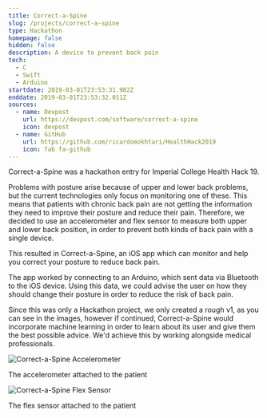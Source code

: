 ```yaml
---
title: Correct-a-Spine
slug: /projects/correct-a-spine
type: Hackathon
homepage: false
hidden: false
description: A device to prevent back pain
tech:
  - C
  - Swift
  - Arduino
startdate: 2019-03-01T23:53:31.982Z
enddate: 2019-03-01T23:53:32.011Z
sources:
  - name: Devpost
    url: https://devpost.com/software/correct-a-spine
    icon: devpost
  - name: GitHub
    url: https://github.com/ricardomokhtari/HealthHack2019
    icon: fab fa-github
---
```

Correct-a-Spine was a hackathon entry for Imperial College Health Hack 19.

Problems with posture arise because of upper and lower back problems, but the current technologies only focus on monitoring one of these. This means that patients with chronic back pain are not getting the information they need to improve their posture and reduce their pain. Therefore, we decided to use an accelerometer and flex sensor to measure both upper and lower back position, in order to prevent both kinds of back pain with a single device.

This resulted in Correct-a-Spine, an iOS app which can monitor and help you correct your posture to reduce back pain.

The app worked by connecting to an Arduino, which sent data via Bluetooth to the iOS device. Using this data, we could advise the user on how they should change their posture in order to reduce the risk of back pain.

Since this was only a Hackathon project, we only created a rough v1, as you can see in the images, however if continued, Correct-a-Spine would incorporate machine learning in order to learn about its user and give them the best possible advice. We'd achieve this by working alongside medical professionals.

![Correct-a-Spine Accelerometer](/img/cas-1.jpg "Correct-a-Spine Accelerometer")<p class="caption">The accelerometer attached to the patient</p>

![Correct-a-Spine Flex Sensor](/img/cas-2.jpg "Correct-a-Spine Flex Sensor")<p class="caption">The flex sensor attached to the patient</p>